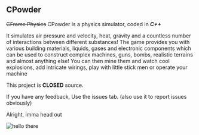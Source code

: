 ## CPowder

<!--ver. 1-->

~~CFrame Physics~~ CPowder is a physics simulator, coded in ***C++***

It simulates air pressure and velocity, heat, gravity and a countless  number of interactions between different substances! The game provides you with various building materials, liquids, gases and electronic components which can be used to construct complex machines, guns, bombs, realistic terrains and almost anything else! You can then mine them and watch cool explosions, add intricate wirings, play with little stick men or operate your machine



This project is **CLOSED** source.

<!--THATS RIGHT, FOLKS, CLOSED SOURCE, STOP ASKING.-->

If you have any feedback, Use the issues tab. (also use it to report issues obviously)

Alright, imma head out<!--funni image was here-->

![hello there](https://cfiles.cjsprojects.com/CJsProjects/CDN/raw/branch/main/Images/README.gif)
